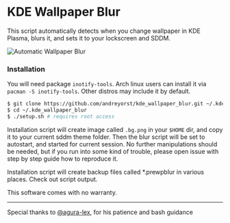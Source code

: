 # KDE Wallpaper Blur

This script automatically detects when you change wallpaper in KDE Plasma, blurs it, and sets it to your lockscreen and SDDM.

![Automatic Wallpaper Blur](demonstration.gif)

### Installation

You will need package `inotify-tools`. Arch linux users can install it via `pacman -S inotify-tools`. Other distros may include it by default.

```bash
$ git clone https://github.com/andreyorst/kde_wallpaper_blur.git ~/.kde_wallpaper_blur
$ cd ~/.kde_wallpaper_blur
$ ./setup.sh # requires root access
```

Installation script will create image called `.bg.png` in your `$HOME` dir, and copy it to your current sddm theme folder. Then the blur script will be set to autostart, and started for current session.
No further manipulations should be needed, but if you run into some kind of trouble, please open issue with step by step guide how to reproduce it.

Installation script will create backup files called \*.prewpblur in various places. Check out script output.

This software comes with no warranty.

---

Special thanks to [@agura-lex](https://github.com/agura-lex), for his patience and bash guidance

